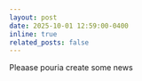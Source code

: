 ```yaml
---
layout: post
date: 2025-10-01 12:59:00-0400
inline: true
related_posts: false
---
```


Pleaase pouria create some news
